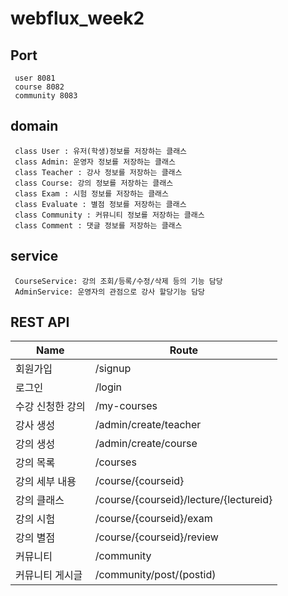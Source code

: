 # webflux_week2

## Port
~~~
 user 8081
 course 8082
 community 8083
~~~

## domain
~~~
 class User : 유저(학생)정보를 저장하는 클래스
 class Admin: 운영자 정보를 저장하는 클래스
 class Teacher : 강사 정보를 저장하는 클래스
 class Course: 강의 정보를 저장하는 클래스
 class Exam : 시험 정보를 저장하는 클래스
 class Evaluate : 별점 정보를 저장하는 클래스
 class Community : 커뮤니티 정보를 저장하는 클래스
 class Comment : 댓글 정보를 저장하는 클래스
~~~

## service 
~~~
 CourseService: 강의 조회/등록/수정/삭제 등의 기능 담당
 AdminService: 운영자의 관점으로 강사 할당기능 담당
~~~


## REST API
| Name | Route |
| ------ | ------ |
|회원가입 | /signup|
|로그인 |/login|
|수강 신청한 강의 |/my-courses |
|강사 생성 |/admin/create/teacher |
|강의 생성 |/admin/create/course |
|강의 목록 |/courses |
|강의 세부 내용 | /course/{courseid} |
|강의 클래스 | /course/{courseid}/lecture/{lectureid} |
|강의 시험 |/course/{courseid}/exam |
|강의 별점 | /course/{courseid}/review |
|커뮤니티  | /community|
| 커뮤니티 게시글 | /community/post/(postid) |
